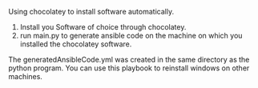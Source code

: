 Using chocolatey to install software automatically.

1. Install you Software of choice through chocolatey.
2. run main.py to generate ansible code on the machine on which you installed the chocolatey software.

The generatedAnsibleCode.yml was created in the same directory as the python program.
You can use this playbook to reinstall windows on other machines.